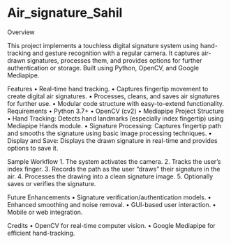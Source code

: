 # Air_signature_Sahil
Overview

This project implements a touchless digital signature system using hand-tracking and gesture recognition with a regular camera. It captures air-drawn signatures, processes them, and provides options for further authentication or storage.
Built using Python, OpenCV, and Google Mediapipe.

Features
	•	Real-time hand tracking.
	•	Captures fingertip movement to create digital air signatures.
	•	Processes, cleans, and saves air signatures for further use.
	•	Modular code structure with easy-to-extend functionality.
 Requirements
	•	Python 3.7+
	•	OpenCV (cv2)
	•	Mediapipe
 Project Structure
	•	Hand Tracking:
Detects hand landmarks (especially index fingertip) using Mediapipe Hands module.
	•	Signature Processing:
Captures fingertip path and smooths the signature using basic image processing techniques.
	•	Display and Save:
Displays the drawn signature in real-time and provides options to save it.

Sample Workflow
	1.	The system activates the camera.
	2.	Tracks the user’s index finger.
	3.	Records the path as the user “draws” their signature in the air.
	4.	Processes the drawing into a clean signature image.
	5.	Optionally saves or verifies the signature.

Future Enhancements
	•	Signature verification/authentication models.
	•	Enhanced smoothing and noise removal.
	•	GUI-based user interaction.
	•	Mobile or web integration.

Credits
	•	OpenCV for real-time computer vision.
	•	Google Mediapipe for efficient hand-tracking.
